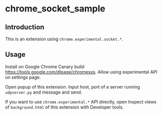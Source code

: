 
chrome_socket_sample
====================

Introduction
------------

This is an extension using `chrome.experimental.socket.*`.

Usage
-----

Install on Google Chrome Canary build
<https://tools.google.com/dlpage/chromesxs>. Allow using experimental
API on settings page.

Open popup of this extension. Input host, port of a server running
`udpserver.py` and message and send.

If you want to use `chrome.experimental.*` API directly, open Inspect
views of `background.html` of this extension with Developer tools.
